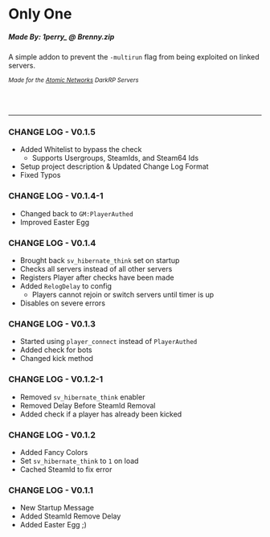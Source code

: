 # Only One
##### Made By: 1perry_ @ Brenny.zip

A simple addon to prevent the `-multirun` flag from being exploited on linked servers.

<sup>*Made for the [Atomic Networks](https://atomicnetworks.co/) DarkRP Servers*<sup>

\
&nbsp;

---

### CHANGE LOG - V0.1.5
- Added Whitelist to bypass the check
  - Supports Usergroups, SteamIds, and Steam64 Ids
- Setup project description & Updated Change Log Format
- Fixed Typos

### CHANGE LOG - V0.1.4-1
- Changed back to `GM:PlayerAuthed`
- Improved Easter Egg

### CHANGE LOG - V0.1.4
- Brought back `sv_hibernate_think` set on startup
- Checks all servers instead of all other servers
- Registers Player after checks have been made
- Added `RelogDelay` to config
  - Players cannot rejoin or switch servers until timer is up
- Disables on severe errors

### CHANGE LOG - V0.1.3
- Started using `player_connect` instead of `PlayerAuthed`
- Added check for bots
- Changed kick method

### CHANGE LOG - V0.1.2-1
- Removed `sv_hibernate_think` enabler
- Removed Delay Before SteamId Removal
- Added check if a player has already been kicked

### CHANGE LOG - V0.1.2
- Added Fancy Colors
- Set `sv_hibernate_think` to `1` on load
- Cached SteamId to fix error

### CHANGE LOG - V0.1.1
- New Startup Message
- Added SteamId Remove Delay
- Added Easter Egg ;)
